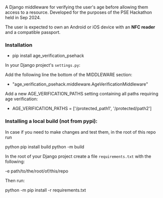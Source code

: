 A Django middleware for verifying the user's age before allowing them access to a resource.
Developed for the purposes of the PSE Hackathon held in Sep 2024.

The user is expected to own an Android or iOS device with an **NFC reader** and a compatible passport.

### Installation

- pip install age_verification_psehack

In your Django project's `settings.py`:

Add the following line the bottom of the MIDDLEWARE section:

- "age_verification_psehack.middleware.AgeVerificationMiddleware"

Add a new AGE_VERIFICATION_PATHS setting containing all paths requiring age verification:

- AGE_VERIFICATION_PATHS = ['/protected_path1', '/protected/path2']


### Installing a local build (not from pypi):

In case if you need to make changes and test them, in the root of this repo run

python pip install build
python -m build

In the root of your Django project create a file `requirements.txt` with the following:

-e path/to/the/root/of/this/repo

Then run:

python -m pip install -r requirements.txt


